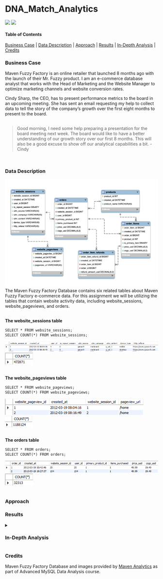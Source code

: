 # DNA_Match_Analytics

<p align="left">
    <img src="https://img.shields.io/badge/Microsoft_Excel-217346?style=for-the-badge&logo=microsoft-excel&logoColor=white">
    <img src="https://img.shields.io/badge/mysql-%2300f.svg?style=for-the-badge&logo=mysql&logoColor=white">
</p>

#### Table of Contents
[Business Case](#business-case) | 
[Data Description](#data-description) | 
[Approach](#approach) | 
[Results](#results) | 
[In-Depth Analysis](#in-depth-analysis) | 
[Credits](#credits)

<!-- Insert Banner photo of dashboard -->

### Business Case
Maven Fuzzy Factory is an online retailer that launched 8 months ago with the launch of their Mr. Fuzzy product. I am an e-commerce database analyst that works with the Head of Marketing and the Website Manager to optimize marketing channels and website conversion rates.

Cindy Sharp, the CEO, has to present performance metrics to the board in an upcoming meeting. She has sent an email requesting my help to collect data to tell the story of the company’s growth over the first eight months to present to the board. 
<br>
<br>

>Good morning,
I need some help preparing a presentation for the board
meeting next week.
The board would like to have a better understanding of our
growth story over our first 8 months. This will also be a
good excuse to show off our analytical capabilities a bit.
-Cindy

<br>


### Data Description
<img alt="Fuzzy Factory Database EER Diagram" src="02_Images/maven_fuzzy_db_eer.png">
The Maven Fuzzy Factory Database contains six related tables about Maven Fuzzy Factory e-commerce data. For this assignment we will be utilizing the tables that contain website activity data, including website_sessions, website_pageviews, and orders. 

<br>
<br>

**The website_sessions table**

```
SELECT * FROM website_sessions;
SELECT COUNT(*) FROM website_sessions;
```

<img alt="website_sessions" src="02_Images/website_sessions.png">
<img alt="website_session count" src="02_Images/website_sessions_count.png">

<br>
<br>

**The website_pageviews table**

```
SELECT * FROM website_pageviews;
SELECT COUNT(*) FROM website_pageviews;
```

<img alt="website_pageviews" src="02_Images/website_pageview.png">
<img alt="website_pageviews count" src="02_Images/website_pageviews_count.png">

<br>
<br>

**The orders table**

```
SELECT * FROM orders;
SELECT COUNT(*) FROM orders;
```

<img alt="orders" src="02_Images/orders.png">
<img alt="orders count" src="02_Images/orders_count.png">

<br>
<br>

### Approach

### Results

<details>
  <summary><h3>In-Depth Analysis</h3></summary>
  

  

**1.   Gsearch seems to be the biggest driver of our business. Could you pull monthly trends for Gsearch sessions
and orders so that we can showcase the growth there?**
<br>
<br>

```
SELECT
    YEAR(ws.created_at) AS yr,
    MONTH(ws.created_at) AS mo,
    COUNT(DISTINCT ws.website_session_id) AS gsearch_sessions,
    COUNT(DISTINCT o.order_id) AS orders,
    COUNT(DISTINCT o.order_id)/COUNT(DISTINCT ws.website_session_id) AS conv_rate
FROM website_sessions AS ws
    LEFT JOIN orders AS o
        ON ws.website_session_id = o.website_session_id
WHERE
    ws.utm_source = 'gsearch'
    AND ws.created_at < '2012-11-27'
GROUP BY 
    yr,
    mo
;
```
<img alt="Query result for question 1" src="02_Images/Question_1.png">
			     
**2. Next, it would be great to see a similar monthly trend for Gsearch, but this time splitting out nonbrand and brand campaigns separately.
I am wondering if brand is picking up at all. If so, this is a good story to tell.**
<br>
<br>

```
SELECT
    YEAR(ws.created_at) AS yr,
    MONTH(ws.created_at) AS mo,
    COUNT(DISTINCT CASE WHEN utm_campaign = 'nonbrand' THEN ws.website_session_id ELSE NULL END) AS nonbrand_sessions,
    COUNT(DISTINCT CASE WHEN utm_campaign = 'nonbrand' THEN o.order_id ELSE NULL END) AS nonbrand_orders,
    COUNT(DISTINCT CASE WHEN utm_campaign = 'nonbrand' THEN o.order_id ELSE NULL END)/
        COUNT(DISTINCT CASE WHEN utm_campaign = 'nonbrand' THEN ws.website_session_id ELSE NULL END) AS nonbrand_conv_rate,
    COUNT(DISTINCT CASE WHEN utm_campaign = 'brand' THEN ws.website_session_id ELSE NULL END) AS brand_sessions,
    COUNT(DISTINCT CASE WHEN utm_campaign = 'brand' THEN o.order_id ELSE NULL END) AS brand_orders,
    COUNT(DISTINCT CASE WHEN utm_campaign = 'brand' THEN o.order_id ELSE NULL END)/
        COUNT(DISTINCT CASE WHEN utm_campaign = 'brand' THEN ws.website_session_id ELSE NULL END) AS brand_conv_rate
FROM website_sessions AS ws
    LEFT JOIN orders AS o
        ON ws.website_session_id = o.website_session_id
WHERE
    ws.utm_source = 'gsearch'
    AND ws.created_at < '2012-11-27'
GROUP BY 
    yr,
    mo
;
```
<img alt="Query result for question 2" src="02_Images/Question_2.png">	

**3. While we're on Gsearch, could you dive into nonbrand, and pull monthly sessions and orders split by device type?
I want to flex out analytical muscles a little and show the board we really know our traffic sources.**
<br>
<br>

```
SELECT
    YEAR(ws.created_at) AS yr,
    MONTH(ws.created_at) AS mo,
    COUNT(DISTINCT CASE WHEN device_type = 'desktop' THEN ws.website_session_id ELSE NULL END) AS desktop_sessions,
    COUNT(DISTINCT CASE WHEN device_type = 'desktop' THEN o.order_id ELSE NULL END) AS desktop_orders,
    COUNT(DISTINCT CASE WHEN device_type = 'desktop' THEN o.order_id ELSE NULL END)/
        COUNT(DISTINCT CASE WHEN device_type = 'desktop' THEN ws.website_session_id ELSE NULL END) AS desktop_conv_rate,
    COUNT(DISTINCT CASE WHEN device_type = 'mobile' THEN ws.website_session_id ELSE NULL END) AS mobile_sessions,
    COUNT(DISTINCT CASE WHEN device_type = 'mobile' THEN o.order_id ELSE NULL END) AS mobile_orders,
    COUNT(DISTINCT CASE WHEN device_type = 'mobile' THEN o.order_id ELSE NULL END)/
        COUNT(DISTINCT CASE WHEN device_type = 'mobile' THEN ws.website_session_id ELSE NULL END) AS mobile_conv_rate
FROM website_sessions AS ws
    LEFT JOIN orders AS o
        ON ws.website_session_id = o.website_session_id
WHERE
    ws.utm_source = 'gsearch'
    AND ws.created_at < '2012-11-27'
GROUP BY 
    yr,
    mo
;
```
<img alt="Query result for question 3" src="02_Images/Question_3.png">	

**4. I'm worried that one of our more pessimistic board members may be concerned about the large % of traffic
from Gsearch. Can you pull monthly trends for Gsearch, alongside monthly trends for each of our other channels?**
<br>
<br>
	
```
SELECT
    YEAR(created_at) AS yr,
    MONTH(created_at) AS mo,
    COUNT(DISTINCT CASE WHEN utm_source = 'gsearch' THEN website_session_id ELSE NULL END) AS gsearch_sessions,
    COUNT(DISTINCT CASE WHEN utm_source = 'bsearch' THEN website_session_id ELSE NULL END) AS bsearch_sessions,
    COUNT(DISTINCT CASE WHEN utm_source IS NULL AND http_referer IS NOT NULL THEN website_session_id ELSE NULL END) AS organic_search_sessions,
    COUNT(DISTINCT CASE WHEN utm_source IS NULL AND http_referer IS NULL THEN website_session_id ELSE NULL END) AS direct_type_sessions
FROM website_sessions
WHERE
    created_at < '2012-11-27'
GROUP BY 
    yr,
    mo
;
```
<img alt="Query result for question 4" src="02_Images/Question_4.png">	

**5. I'd like to tell the story of website performance improvements over the course of the first 8 months.
Could you pull session to order conversion rates, by month?**
<br>
<br>

```
SELECT
    YEAR(ws.created_at) AS yr,
    MONTH(ws.created_at) AS mo,
    COUNT(DISTINCT ws.website_session_id) AS sessions,
    COUNT(DISTINCT o.order_id) AS orders,
    COUNT(DISTINCT o.order_id)/COUNT(DISTINCT ws.website_session_id) AS conv_rate
FROM website_sessions AS ws
    LEFT JOIN orders AS o
        ON ws.website_session_id = o.website_session_id
WHERE
    ws.created_at < '2012-11-27'
GROUP BY 
    yr,
    mo
;
```
<img alt="Query result for question 5" src="02_Images/Question_5.png">	

**6. For the Gsearch lander test, please estimate the revenue that test earned us.**
<br>
<br>

This is a multiple step problem. First we need to determine the minimum website pageview id for /lander-1 test page.

```
SELECT
    MIN(website_pageview_id) as min_pv_id
FROM website_pageviews
WHERE
    pageview_url = '/lander-1'
;
```
	

<img alt="Query result for question 6a" src="02_Images/Question_6a.png">
<br>
<br>

Now we create a temp table for first_pageviews using min_pv_id 23504 as the minimum pageview.

```	
DROP TEMPORARY TABLE IF EXISTS first_pageviews;
CREATE TEMPORARY TABLE first_pageviews
SELECT
    wp.website_session_id,
    MIN(wp.website_pageview_id) as min_pv_id
FROM website_pageviews AS wp
    INNER JOIN website_sessions AS ws
        ON wp.website_session_id = ws.website_session_id
        AND ws.created_at < '2012-07-28'
        AND wp.website_pageview_id > 23504
        AND ws.utm_source = 'gsearch'
        AND ws.utm_campaign = 'nonbrand'
GROUP BY
    wp.website_session_id
;
```
	
<img alt="Query result for question 6b" src="02_Images/Question_6b.png">
<br>
<br>

Now we will get the lander url (either /home or /lander-1) for each first pageview per website session in a temp table.
```	
CREATE TEMPORARY TABLE landing_pages
SELECT
    fp.website_session_id,
    wp.pageview_url AS landing_page
FROM first_pageviews AS fp
    LEFT JOIN website_pageviews AS wp
        ON fp.website_session_id = wp.website_session_id
WHERE
    wp.pageview_url IN ('/home','/lander-1')
;
```
	
<img alt="Query result for question 6c" src="02_Images/Question_6c.png">
<br>
<br>

Create a temp table for each landing page linked with orders if any, else no order is null.
	
```
CREATE TEMPORARY TABLE landing_page_w_orders
SELECT
    landing_pages.website_session_id,
    landing_pages.landing_page,
    orders.order_id
FROM landing_pages
    LEFT JOIN orders
        ON landing_pages.website_session_id = orders.website_session_id
;
```
<img alt="Query result for question 6d" src="02_Images/Question_6d.png">
<br>
<br>

Find the difference between the conversion rates between landing pages.

```	
SELECT
    landing_page,
    COUNT(DISTINCT website_session_id) AS sessions,
    COUNT(DISTINCT order_id) AS orders,
    COUNT(DISTINCT order_id)/COUNT(DISTINCT website_session_id) AS conv_rate
FROM landing_page_w_orders
GROUP BY
    landing_page
;
```
	
<img alt="Query result for question 6e" src="02_Images/Question_6e.png">
The results of 0.0406 - 0.0318 = 0.0088. There is a 0.0088 increase in the conversion rate with the '/lander-1' compared to the '/home' landing page.

Next, we will find the last pageview for Gsearch nonbrand where the traffic was sent to '/home' landing page.
	
```
SELECT
    MAX(ws.website_session_id) AS last_home_pageview,
    MAX(ws.created_at) AS last_date
FROM website_sessions AS ws
    LEFT JOIN website_pageviews AS wp
        ON ws.website_session_id = wp.website_session_id
WHERE
    ws.created_at < '2012-11-27'
    AND utm_source = 'gsearch'
    AND utm_campaign = 'nonbrand'
    AND pageview_url = '/home'
;
```
		       
<img alt="Query result for question 6f" src="02_Images/Question_6f.png">
The last '/home' website session id was 17145. Now we will count sessions since last session '/home' was used.
<br>
<br>

```
SELECT
    COUNT(website_session_id) AS sessions
FROM website_sessions
WHERE
    created_at < '2012-11-27'
    AND utm_source = 'gsearch'
    AND utm_campaign = 'nonbrand'
    AND website_session_id > 17145
;
```
	
<img alt="Query result for question 6g" src="02_Images/Question_6g.png">
22,972 sessions since '/home' landing page was last used. With an 0.0088 increase in the conversion rate that equates to approximately 202 additional orders
since '/home' replacement on '2012-07-29'.
<br>
<br>

7. For the landing page test you analyzed previously, it would be great to show a full conversions funnel
from each of the two orders. You can use the same time period you analyzed last time (Jun 19-Jul 28).
<br>
<br>
	
This query will add a flag = 1 for the page viewed

```
SELECT
    ws.website_session_id,
    wp.pageview_url,
    wp.created_at,
    CASE WHEN pageview_url = '/home' THEN 1 ELSE 0 END AS home_page,
    CASE WHEN pageview_url = '/lander-1' THEN 1 ELSE 0 END AS lander1_page,
    CASE WHEN pageview_url = '/products' THEN 1 ELSE 0 END AS products_page,
    CASE WHEN pageview_url = '/the-original-mr-fuzzy' THEN 1 ELSE 0 END AS mrfuzzy_page,
    CASE WHEN pageview_url = '/cart' THEN 1 ELSE 0 END AS cart_page,
    CASE WHEN pageview_url = '/shipping' THEN 1 ELSE 0 END AS shipping_page,
    CASE WHEN pageview_url = '/billing' THEN 1 ELSE 0 END AS billing_page,
    CASE WHEN pageview_url = '/thank-you-for-your-order' THEN 1 ELSE 0 END AS thankyou_page
FROM website_sessions AS ws
    LEFT JOIN website_pageviews AS wp
        ON ws.website_session_id = wp.website_session_id
WHERE
    ws.created_at > '2012-06-19'
    AND ws.created_at < '2012-07-28'
    AND utm_source = 'gsearch'
    AND utm_campaign = 'nonbrand'
ORDER BY
    ws.website_session_id,
    wp.pageview_url
;
```
			   
<img alt="Query result for question 7a" src="02_Images/Question_7a.png">
<br>
<br>
	
Using the above query as a subquery in the following query will give us the pages viewed
at the website session level
	
```			   
CREATE TEMPORARY TABLE session_level_funnels
SELECT
    website_session_id,
    MAX(home_page) AS home_page_start,
    MAX(lander1_page) AS lander1_page_start,
    MAX(products_page) AS products_made_it,
    MAX(mrfuzzy_page) AS mrfuzzy_made_it,
    MAX(cart_page) AS cart_made_it,
    MAX(shipping_page) AS shipping_made_it,
    MAX(billing_page) AS billing_made_it,
    MAX(thankyou_page) AS thankyou_made_it
FROM (
    SELECT
        ws.website_session_id,
        wp.pageview_url,
        wp.created_at,
        CASE WHEN pageview_url = '/home' THEN 1 ELSE 0 END AS home_page,
        CASE WHEN pageview_url = '/lander-1' THEN 1 ELSE 0 END AS lander1_page,
        CASE WHEN pageview_url = '/products' THEN 1 ELSE 0 END AS products_page,
        CASE WHEN pageview_url = '/the-original-mr-fuzzy' THEN 1 ELSE 0 END AS mrfuzzy_page,
        CASE WHEN pageview_url = '/cart' THEN 1 ELSE 0 END AS cart_page,
        CASE WHEN pageview_url = '/shipping' THEN 1 ELSE 0 END AS shipping_page,
        CASE WHEN pageview_url = '/billing' THEN 1 ELSE 0 END AS billing_page,
        CASE WHEN pageview_url = '/thank-you-for-your-order' THEN 1 ELSE 0 END AS thankyou_page
    FROM website_sessions AS ws
        LEFT JOIN website_pageviews AS wp
	        ON ws.website_session_id = wp.website_session_id
    WHERE
        ws.created_at > '2012-06-19'
        AND ws.created_at < '2012-07-28'
        AND utm_source = 'gsearch'
        AND utm_campaign = 'nonbrand'
    ORDER BY
        ws.website_session_id,
        wp.pageview_url
) AS pageview_level
GROUP BY
    website_session_id
;
```
			       
<img alt="Query result for question 7b" src="02_Images/Question_7b.png">
<br>
<br>

Determine the sessions per funnel segment for each landing page
	
```			   
SELECT
    CASE
        WHEN home_page_start = 1 THEN '/home'
        WHEN lander1_page_start = 1 THEN '/lander-1'
        ELSE 'oops - check the code'
    END AS landing_page,
    COUNT(DISTINCT website_session_id) AS sessions,
    COUNT(DISTINCT CASE WHEN products_made_it = 1 THEN website_session_id ELSE NULL END) AS to_products,
    COUNT(DISTINCT CASE WHEN mrfuzzy_made_it = 1 THEN website_session_id ELSE NULL END) AS to_mrfuzzy,
    COUNT(DISTINCT CASE WHEN cart_made_it = 1 THEN website_session_id ELSE NULL END) AS to_cart,
    COUNT(DISTINCT CASE WHEN shipping_made_it = 1 THEN website_session_id ELSE NULL END) AS to_shipping,
    COUNT(DISTINCT CASE WHEN billing_made_it = 1 THEN website_session_id ELSE NULL END) AS to_billing,
    COUNT(DISTINCT CASE WHEN thankyou_made_it = 1 THEN website_session_id ELSE NULL END) AS to_thankyou
FROM session_level_funnels
GROUP BY
    landing_page
;
```
	
<img alt="Query result for question 7c" src="02_Images/Question_7c.png">
<br>
<br>

Determine the clickthrough rate per funnel segment for each landing page
	
```			   
SELECT
    CASE
        WHEN home_page_start = 1 THEN '/home'
        WHEN lander1_page_start = 1 THEN '/lander-1'
        ELSE 'oops - check the code'
    END AS landing_page,
    COUNT(DISTINCT website_session_id) AS sessions,
    COUNT(DISTINCT CASE WHEN products_made_it = 1 THEN website_session_id ELSE NULL END)/
        COUNT(DISTINCT website_session_id) AS lander_click_rate,
    COUNT(DISTINCT CASE WHEN mrfuzzy_made_it = 1 THEN website_session_id ELSE NULL END)/
        COUNT(DISTINCT CASE WHEN products_made_it = 1 THEN website_session_id ELSE NULL END) AS products_click_rate,
    COUNT(DISTINCT CASE WHEN cart_made_it = 1 THEN website_session_id ELSE NULL END)/
        COUNT(DISTINCT CASE WHEN mrfuzzy_made_it = 1 THEN website_session_id ELSE NULL END) AS mrfuzzy_click_rate,
    COUNT(DISTINCT CASE WHEN shipping_made_it = 1 THEN website_session_id ELSE NULL END)/
        COUNT(DISTINCT CASE WHEN cart_made_it = 1 THEN website_session_id ELSE NULL END) AS cart_click_rate,
    COUNT(DISTINCT CASE WHEN billing_made_it = 1 THEN website_session_id ELSE NULL END)/
        COUNT(DISTINCT CASE WHEN shipping_made_it = 1 THEN website_session_id ELSE NULL END) AS shipping_click_rate,
    COUNT(DISTINCT CASE WHEN thankyou_made_it = 1 THEN website_session_id ELSE NULL END)/
        COUNT(DISTINCT CASE WHEN billing_made_it = 1 THEN website_session_id ELSE NULL END) AS billing_click_rate
FROM session_level_funnels
GROUP BY
    landing_page
;
```
	
<img alt="Query result for question 7d" src="02_Images/Question_7d.png">

**8. I'd love for you to quantify the impact of our billing test, as well. Please analyze the lift
generated from the test (SEP 10 - NOV 10), in terms of revenue per billing page session, and then pull
the number of billing page sessions for the past month to understand monthly impact.**
<br>
<br>

```
SELECT
    billing_version,
    COUNT(DISTINCT website_session_id) AS sessions,
    SUM(price_usd)/COUNT(DISTINCT website_session_id) AS revenue_per_billing_version
FROM (
    SELECT
        wp.website_session_id,
        wp.pageview_url AS billing_version,
        o.order_id,
        o.price_usd
    FROM website_pageviews AS wp
        LEFT JOIN orders AS o
            ON wp.website_session_id = o.website_session_id
    WHERE
        wp.created_at > '2012-09-10'
        AND wp.created_at < '2012-11-10'
        AND wp.pageview_url IN ('/billing', '/billing-2')
) AS pageview_w_order_info
GROUP BY
    billing_version
;
```
<img alt="Query result for question 8a" src="02_Images/Question_8a.png">
/billing    = $22.83 per billing page seen
/billing-2  = $31.34 per billing page seen
Increase of    $8.51 per billing page seen
<br>
<br>

Next determine how many session in the past month
```
SELECT
    COUNT(website_session_id) AS sessions
FROM website_pageviews
WHERE
    pageview_url IN ('/billing','/billing-2')
    AND created_at > '2012-10-27'
    AND created_at < '2012-11-27'
;
```
		      
<img alt="Query result for question 8b" src="02_Images/Question_8b.png">
1,193 sessions in the past month
Increase of $8.51 per billing page seen
Approximate increase of $10,152 over the past month 
  </details>
  
 ### Credits
Maven Fuzzy Factory Database and images provided by [Maven Analytics](http://www.mavenanalytics.io) as part of Advanced MySQL Data Analysis course.

